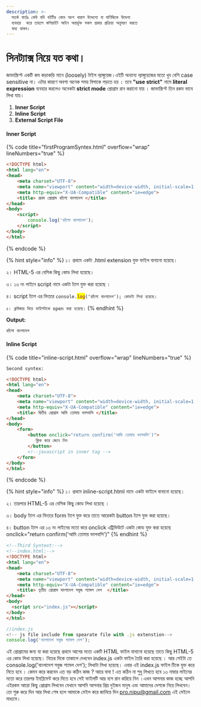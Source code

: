```yaml
---
description: >-
  সতর্ক বার্তাঃ কেউ যদি বইটির কোন অংশ খারাপ উদ্দেশ্যে বা বাণিজ্যিক উদ্দেশ্য
  ব্যবহার  করে তাহলে কপিরাইট আইন অন্তর্ভুক্ত সকল প্রকার প্রক্রিয়া অনুসরণ করতে
  বাধ্য থাকব।
---
```


# সিনট্যাক্স নিয়ে যত কথা।

জাভাস্ক্রিপ্ট একটি কম কড়াকড়ি মানে (loosely) টাইপ ল্যাঙ্গুয়েজ।এইটি অন্যান্য ল্যাঙ্গুয়েজের মতো খুব বেশি case sensitive না। এটার কারণে অবশ্য অনেক সময় বিপাকে  পড়তে হয় । তবে **"use strict"** নামে **literal expression** ব্যবহার করলেও অনেকটা **strict mode** প্রোগ্রাম রান করানো যায় । জাভাস্ক্রিপ্ট তিন রকম ভাবে লিখা যায়।

1. **Inner Script**
2. **Inline Script**
3. **External Script File**



#### **Inner Script**

{% code title="firstProgramSyntex.html" overflow="wrap" lineNumbers="true" %}
```html
<!DOCTYPE html>
<html lang="en">
<head>
    <meta charset="UTF-8">
    <meta name="viewport" content="width=device-width, initial-scale=1.0">
    <meta http-equiv="X-UA-Compatible" content="ie=edge">
    <title> প্রথম প্রোগ্রাম হ্যাঁলো বাংলাদেশ </title>
</head>
<body>
    <script>
        console.log('হ্যাঁলো বাংলাদেশ');
    </script>
</body>
</html>
```
{% endcode %}

{% hint style="info" %}
১। প্রথমে একটা .html extension যুক্ত ফাইল বানানো হয়েছে।&#x20;

২। HTML-5 এর বেসিক কিছু কোড লিখা হয়েছে।

৩। ১৩ নং লাইনে script নামে একটা ট্যাগ যুক্ত করা হয়েছে ।&#x20;

৪। script ট্যাগ এর ভিতরে `console.`<mark style="color:purple;">`log`</mark>`('হ্যাঁলো বাংলাদেশ'); কোডটা লিখা হয়েছে।`

`৫। ব্রাউজার দিয়ে ফাইলটাকে open করা হয়েছে।`&#x20;
{% endhint %}

**Output:**

```sh
হ্যাঁলো বাংলাদেশ
```

#### Inline Script

{% code title="inline-script.html" overflow="wrap" lineNumbers="true" %}
```html
Second syntex:

<!DOCTYPE html>
<html lang="en">
<head>
    <meta charset="UTF-8">
    <meta name="viewport" content="width=device-width, initial-scale=1.0">
    <meta http-equiv="X-UA-Compatible" content="ie=edge">
    <title> দ্বিতীয় প্রোগ্রাম আমি তোমায় ভালবাসি </title>
</head>
<body>
    <form>
        <button onclick="return confirm('আমি তোমায় ভালবাসি')">
           ক্লিক করে জেনে নিন  
        </button>
        <!--javascript in inner tag -->
    </form>
</body>
</html>

```
{% endcode %}

{% hint style="info" %}
১। প্রথমে inline-script.html নামে একটা ফাইলে বানানো হয়েছে।&#x20;

২। তারপরে HTML-5 এর বেসিক কিছু কোড লিখা হয়েছে ।

৩। body ট্যাগ এর ভিতরে form ট্যাগ যুক্ত করে তাতে আরেকটা button ট্যাগ যুক্ত করা হয়েছে।

৪। button ট্যাগ এর ১৩ নং লাইনের মতো করে onclick এট্রিভিউটে একটা কোড যুক্ত করা হয়েছে onclick="return confirm('আমি তোমায় ভালবাসি')"
{% endhint %}

```html
<!--Third Syntext:-->
<!--index.html:-->
<!DOCTYPE html>
<html lang="en">
<head>
    <meta charset="UTF-8">
    <meta name="viewport" content="width=device-width, initial-scale=1.0">
    <meta http-equiv="X-UA-Compatible" content="ie=edge">
    <title> তৃতীয় প্রোগ্রাম বাংলাদেশ সবুজ শ্যামল দেশ  </title>
</head>
<body>
  <script src="index.js"></script>
</body>
</html>
```

```javascript
//index.js
<!-- js file include from spearate file with .js extenstion-->
console.log('বাংলাদেশ সবুজ শ্যামল দেশ');
```

এই প্রোগ্রামের জন্য যা করা হয়েছে প্রথমে আগের মতো একটি HTML ফাইল বানানো হয়েছে তাতে কিছু HTML-5 এর কোড লিখা হয়েছে। নিচের দিকে তাকালে দেখবেন index.js একটা ফাইল তৈরি করা হয়েছে । আর সেইটা তে console.log('বাংলাদেশ সবুজ শ্যামল দেশ'); লিখাটা লিখা হয়েছে। এবার এই index.js ফাইল টিকে যুক্ত করে নিতে হবে । কেমন করে করবেন এত বড় কঠিন কাজ ? আরে বাবা ! এত কঠিন না শুধু লিখতে হবে ১৩ নাম্বার লাইনের মতো করে তারপর ইমপ্লিমেন্ট করে দিতে হবে সেই ফাইলটি আর ব্যস রান করিয়ে নিন ।এখন আপনার কাজ হচ্ছে আপনি এইরকম আরো কিছু প্রোগ্রাম লিখবেন যেখানে আপনি আপনার প্রিয় দুইজন মানুষ এবং আমাদের দেশকে নিয়ে লিখবেন। তো শুরু করে দিন আর লিখা শেষ হলে আমাকে মেইল করে জানিয়ে দিন pro.nipu@gmail.com এই মেইলে মাধ্যমে।
